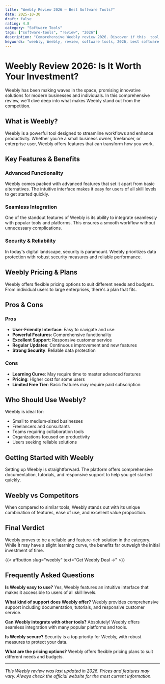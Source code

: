 ```yaml
---
title: "Weebly Review 2026 – Best Software Tools?"
date: 2025-10-30
draft: false
rating: 4.8
category: "Software Tools"
tags: ["software-tools", "review", "2026"]
description: "Comprehensive Weebly review 2026. Discover if this  tool is the best choice for your needs."
keywords: "weebly, Weebly, review, software tools, 2026, best software tools"
---
```


# Weebly Review 2026: Is It Worth Your Investment?

Weebly has been making waves in the  space, promising innovative solutions for modern businesses and individuals. In this comprehensive review, we'll dive deep into what makes Weebly stand out from the competition.

## What is Weebly?

Weebly is a powerful  tool designed to streamline workflows and enhance productivity. Whether you're a small business owner, freelancer, or enterprise user, Weebly offers features that can transform how you work.

## Key Features & Benefits

### Advanced Functionality
Weebly comes packed with advanced features that set it apart from basic alternatives. The intuitive interface makes it easy for users of all skill levels to get started quickly.

### Seamless Integration
One of the standout features of Weebly is its ability to integrate seamlessly with popular tools and platforms. This ensures a smooth workflow without unnecessary complications.

### Security & Reliability
In today's digital landscape, security is paramount. Weebly prioritizes data protection with robust security measures and reliable performance.

## Weebly Pricing & Plans

Weebly offers flexible pricing options to suit different needs and budgets. From individual users to large enterprises, there's a plan that fits.

## Pros & Cons

### Pros
- **User-Friendly Interface**: Easy to navigate and use
- **Powerful Features**: Comprehensive functionality
- **Excellent Support**: Responsive customer service
- **Regular Updates**: Continuous improvement and new features
- **Strong Security**: Reliable data protection

### Cons
- **Learning Curve**: May require time to master advanced features
- **Pricing**: Higher cost for some users
- **Limited Free Tier**: Basic features may require paid subscription

## Who Should Use Weebly?

Weebly is ideal for:
- Small to medium-sized businesses
- Freelancers and consultants
- Teams requiring collaboration tools
- Organizations focused on productivity
- Users seeking reliable  solutions

## Getting Started with Weebly

Setting up Weebly is straightforward. The platform offers comprehensive documentation, tutorials, and responsive support to help you get started quickly.

## Weebly vs Competitors

When compared to similar tools, Weebly stands out with its unique combination of features, ease of use, and excellent value proposition.

## Final Verdict

Weebly proves to be a reliable and feature-rich solution in the  category. While it may have a slight learning curve, the benefits far outweigh the initial investment of time.

{{< affbutton slug="weebly" text="Get Weebly Deal →" >}}

## Frequently Asked Questions

**Is Weebly easy to use?**
Yes, Weebly features an intuitive interface that makes it accessible to users of all skill levels.

**What kind of support does Weebly offer?**
Weebly provides comprehensive support including documentation, tutorials, and responsive customer service.

**Can Weebly integrate with other tools?**
Absolutely! Weebly offers seamless integration with many popular platforms and tools.

**Is Weebly secure?**
Security is a top priority for Weebly, with robust measures to protect your data.

**What are the pricing options?**
Weebly offers flexible pricing plans to suit different needs and budgets.

---

*This Weebly review was last updated in 2026. Prices and features may vary. Always check the official website for the most current information.*
